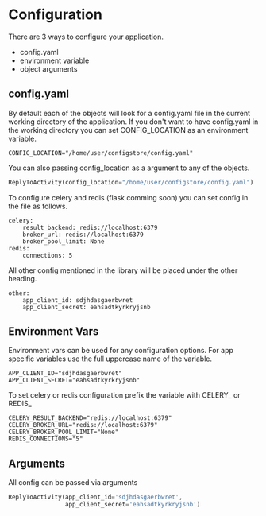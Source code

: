 # Configuration
There are 3 ways to configure your application.
* config.yaml
* environment variable
* object arguments

## config.yaml
By default each of the objects will look for a config.yaml file in the current working directory of the application. If you don't want to have config.yaml in the working directory you can set CONFIG_LOCATION as an environment variable.
```
CONFIG_LOCATION="/home/user/configstore/config.yaml"
```
You can also passing config_location as a argument to any of the objects. 
```python
ReplyToActivity(config_location="/home/user/configstore/config.yaml")
```

To configure celery and redis (flask comming soon) you can set config in the file as follows.
```
celery:
    result_backend: redis://localhost:6379
    broker_url: redis://localhost:6379
    broker_pool_limit: None
redis:
    connections: 5
```

All other config mentioned in the library will be placed under the other heading.
```
other:
    app_client_id: sdjhdasgaerbwret
    app_client_secret: eahsadtkyrkryjsnb
```

## Environment Vars
Environment vars can be used for any configuration options. For app specific variables use the full uppercase name of the variable.
```
APP_CLIENT_ID="sdjhdasgaerbwret"
APP_CLIENT_SECRET="eahsadtkyrkryjsnb"
```
To set celery or redis configuration prefix the variable with CELERY_ or REDIS_
```
CELERY_RESULT_BACKEND="redis://localhost:6379"
CELERY_BROKER_URL="redis://localhost:6379"
CELERY_BROKER_POOL_LIMIT="None"
REDIS_CONNECTIONS="5"
```

## Arguments
All config can be passed via arguments
```python
ReplyToActivity(app_client_id='sdjhdasgaerbwret',
                app_client_secret='eahsadtkyrkryjsnb')
```

